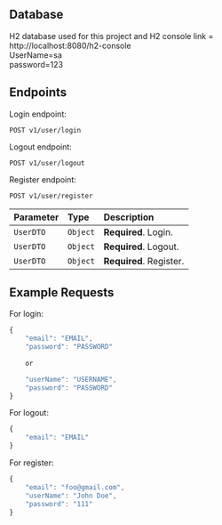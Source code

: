 ## Database
H2 database used for this project and H2 console link = http://localhost:8080/h2-console                  
UserName=sa       
password=123



## Endpoints

Login endpoint:

```http
POST v1/user/login
```

Logout endpoint:

```http
POST v1/user/logout
```

Register endpoint:

```http
POST v1/user/register
```

| Parameter | Type     | Description             |
|:----------|:---------|:------------------------|
| `UserDTO` | `Object` | **Required**. Login.    |
| `UserDTO` | `Object` | **Required**. Logout.   |
| `UserDTO` | `Object` | **Required**. Register. |


## Example Requests

For login:
```javascript
{
    "email": "EMAIL",
    "password": "PASSWORD"
    
    or

    "userName": "USERNAME",
    "password": "PASSWORD"
}
```

For logout:
```javascript
{
    "email": "EMAIL"
}
```
For register:
```javascript
{
    "email": "foo@gmail.com",
    "userName": "John Doe",
    "password": "111"
}
```
